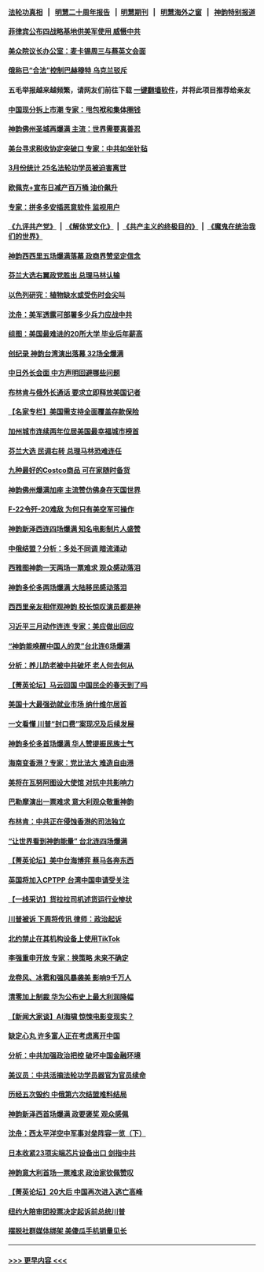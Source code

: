 #### [法轮功真相](https://github.com/gfw-breaker/truth/blob/master/README.md?t=0) &nbsp;&nbsp;|&nbsp;&nbsp; [明慧二十周年报告](https://github.com/gfw-breaker/mh-reports/blob/master/README.md?t=0) &nbsp;&nbsp;|&nbsp;&nbsp;[明慧期刊](https://github.com/gfw-breaker/mh-qikan) &nbsp;&nbsp;|&nbsp;&nbsp; [明慧海外之窗](https://github.com/gfw-breaker/mh-news/blob/master/README.md?t=0) &nbsp;&nbsp;|&nbsp;&nbsp; [神韵特别报道](https://github.com/gfw-breaker/mh-news/blob/master/shenyun.md?t=0)
#### [菲律宾公布四战略基地供美军使用 威慑中共](../pages/nf4514/n13964537.md?t=04040643) 
#### [美众院议长办公室：麦卡锡周三与蔡英文会面](../pages/nf4514/n13964550.md?t=04040643) 
#### [俄称已“合法”控制巴赫穆特 乌克兰驳斥](../pages/nf4514/n13964411.md?t=04040643) 
#### 五毛举报越来越频繁，请网友们前往下载 [一键翻墙软件](https://github.com/gfw-breaker/ssr-accounts)，并将此项目推荐给亲友
#### [中国现分拆上市潮 专家：甩包袱和集体圈钱](../pages/nf4514/n13964320.md?t=04040643) 
#### [神韵佛州圣城再爆满 主流：世界需要真善忍](../pages/nf4514/n13964277.md?t=04040643) 
#### [美台寻求税收协定突破口 专家：中共如坐针毡](../pages/nf4514/n13964095.md?t=04040643) 
#### [3月份统计 25名法轮功学员被迫害离世](../pages/nf4514/n13963851.md?t=04040643) 
#### [欧佩克+宣布日减产百万桶 油价飙升](../pages/nf4514/n13964313.md?t=04040643) 
#### [专家：拼多多安插恶意软件 监视用户](../pages/nf4514/n13964272.md?t=04040643) 
#### [《九评共产党》](https://github.com/begood0513/9ping.md/blob/master/README.md) &nbsp;|&nbsp; [《解体党文化》](../../../../jtdwh.md/blob/master/README.md)  &nbsp;|&nbsp; [《共产主义的终极目的》](../../../../gczydzjmd.md/blob/master/README.md) &nbsp;|&nbsp; [《魔鬼在统治我们的世界》](../../../../mgztzwmdsj.md/blob/master/README.md) 
#### [神韵西西里五场爆满落幕 政商界赞坚定信念](../pages/nf4514/n13964311.md?t=04040643) 
#### [芬兰大选右翼政党胜出 总理马林认输](../pages/nf4514/n13964030.md?t=04040643) 
#### [以色列研究：植物缺水或受伤时会尖叫](../pages/nf4514/n13964252.md?t=04040643) 
#### [沈舟：美军透露可部署多少兵力应战中共](../pages/nf4514/n13964067.md?t=04040643) 
#### [组图：美国最难进的20所大学 毕业后年薪高](../pages/nf4514/n13959851.md?t=04040643) 
#### [创纪录 神韵台湾演出落幕 32场全爆满](../pages/nf4514/n13963999.md?t=04040643) 
#### [中日外长会面 中方声明回避哪些问题](../pages/nf4514/n13963926.md?t=04040643) 
#### [布林肯与俄外长通话 要求立即释放美国记者](../pages/nf4514/n13963946.md?t=04040643) 
#### [【名家专栏】美国需支持全面覆盖存款保险](../pages/nf4514/n13963860.md?t=04040643) 
#### [加州城市连续两年位居美国最幸福城市榜首](../pages/nf4514/n13963178.md?t=04040643) 
#### [芬兰大选 民调右转 总理马林恐难连任](../pages/nf4514/n13963770.md?t=04040643) 
#### [九种最好的Costco商品 可在家随时备货](../pages/nf4514/n13962245.md?t=04040643) 
#### [神韵佛州爆满加座 主流赞仿佛身在天国世界](../pages/nf4514/n13963867.md?t=04040643) 
#### [F-22令歼-20难敌 为何只有美空军可操作](../pages/nf4514/n13961165.md?t=04040643) 
#### [神韵新泽西连四场爆满 知名电影制片人盛赞](../pages/nf4514/n13963759.md?t=04040643) 
#### [中俄结盟？分析：多处不同调 暗流涌动](../pages/nf4514/n13962899.md?t=04040643) 
#### [西雅图神韵一天两场一票难求 观众感动落泪](../pages/nf4514/n13963839.md?t=04040643) 
#### [神韵多伦多两场爆满 大陆移民感动落泪](../pages/nf4514/n13963613.md?t=04040643) 
#### [西西里亲友相伴观神韵 校长惊叹演员都是神](../pages/nf4514/n13963480.md?t=04040643) 
#### [习近平三月动作连连 专家：美应做出回应](../pages/nf4514/n13963399.md?t=04040643) 
#### [“神韵能唤醒中国人的灵”台北连6场爆满](../pages/nf4514/n13963409.md?t=04040643) 
#### [分析：养儿防老被中共破坏 老人何去何从](../pages/nf4514/n13962933.md?t=04040643) 
#### [【菁英论坛】马云回国 中国民企的春天到了吗](../pages/nf4514/n13963374.md?t=04040643) 
#### [美国十大最强劲就业市场 纳什维尔居首](../pages/nf4514/n13963364.md?t=04040643) 
#### [一文看懂 川普“封口费”案现况及后续发展](../pages/nf4514/n13962939.md?t=04040643) 
#### [神韵多伦多首场爆满 华人赞提振民族士气](../pages/nf4514/n13963083.md?t=04040643) 
#### [海南变香港？专家：党比法大 难造自由港](../pages/nf4514/n13962292.md?t=04040643) 
#### [美将在瓦努阿图设大使馆 对抗中共影响力](../pages/nf4514/n13962934.md?t=04040643) 
#### [巴勒摩演出一票难求 意大利观众敬重神韵](../pages/nf4514/n13963103.md?t=04040643) 
#### [布林肯：中共正在侵蚀香港的司法独立](../pages/nf4514/n13962839.md?t=04040643) 
#### [“让世界看到神韵能量” 台北连四场爆满](../pages/nf4514/n13962796.md?t=04040643) 
#### [【菁英论坛】美中台海博弈 蔡马各奔东西](../pages/nf4514/n13962795.md?t=04040643) 
#### [英国将加入CPTPP 台湾中国申请受关注](../pages/nf4514/n13962671.md?t=04040643) 
#### [【一线采访】货拉拉司机述货运行业惨状](../pages/nf4514/n13962740.md?t=04040643) 
#### [川普被诉 下周将传讯 律师：政治起诉](../pages/nf4514/n13962723.md?t=04040643) 
#### [北约禁止在其机构设备上使用TikTok](../pages/nf4514/n13962715.md?t=04040643) 
#### [李强重申开放 专家：换策略 未来不确定](../pages/nf4514/n13961868.md?t=04040643) 
#### [龙卷风、冰雹和强风暴袭美 影响9千万人](../pages/nf4514/n13962645.md?t=04040643) 
#### [清零加上制裁 华为公布史上最大利润降幅](../pages/nf4514/n13962567.md?t=04040643) 
#### [【新闻大家谈】AI海啸 惊悚电影变现实？](../pages/nf4514/n13962631.md?t=04040643) 
#### [缺定心丸 许多富人正在考虑离开中国](../pages/nf4514/n13962259.md?t=04040643) 
#### [分析：中共加强政治把控 破坏中国金融环境](../pages/nf4514/n13962430.md?t=04040643) 
#### [美议员：中共活摘法轮功学员器官为官员续命](../pages/nf4514/n13961550.md?t=04040643) 
#### [历经五次毁约 中俄第六次结盟难料结局](../pages/nf4514/n13962374.md?t=04040643) 
#### [神韵新泽西首场爆满 政要褒奖 观众感佩](../pages/nf4514/n13962349.md?t=04040643) 
#### [沈舟：西太平洋空中军事对垒阵容一览（下）](../pages/nf4514/n13961983.md?t=04040643) 
#### [日本收紧23项尖端芯片设备出口 剑指中共](../pages/nf4514/n13962197.md?t=04040643) 
#### [神韵意大利首场一票难求 政治家钦佩赞叹](../pages/nf4514/n13962338.md?t=04040643) 
#### [【菁英论坛】20大后 中国再次进入逃亡高峰](../pages/nf4514/n13961968.md?t=04040643) 
#### [纽约大陪审团投票决定起诉前总统川普](../pages/nf4514/n13962120.md?t=04040643) 
#### [摆脱社群媒体绑架 美傻瓜手机销量见长](../pages/nf4514/n13961946.md?t=04040643) 

----
#### [ >>> 更早内容 <<< ](../indexes/nf4514-earlier.md)
